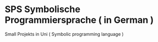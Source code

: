 # SPS Symbolische Programmiersprache ( in German )
Small Projekts in Uni ( Symbolic programming language )

